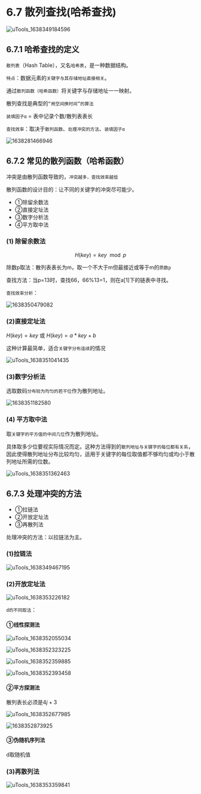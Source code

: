 # 6.7 散列查找(哈希查找)

![uTools_1638349184596](../images/uTools_1638349184596.png)

## 6.7.1 哈希查找的定义

`散列表`（Hash Table），又名`哈希表`，是一种数据结构。

`特点`：数据元素的`关键字与其存储地址直接相关`。

通过`散列函数（哈希函数）`将关键字与存储地址一一映射。

散列查找是典型的`“用空间换时间”的算法`

`装填因子α` = 表中记录个数/散列表表长

`查找效率`：取决于`散列函数`、`处理冲突的方法`、`装填因子α`

![1638281466946](../images/1638281466946.jpg)


## 6.7.2 常见的散列函数（哈希函数）

冲突是由散列函数导致的，`冲突越多，查找效率越低`

散列函数的设计目的：让不同的关键字的冲突尽可能少。

- ①除留余数法
- ②直接定址法
- ③数字分析法
- ④平方取中法

### (1) 除留余数法

$$H(key)=key\mod{p}$$

除数p取法：散列表表长为m，取一个不大于m但最接近或等于m的`质数p`

查找方法：当p=13时，查找66，66%13=1，则在a[1]下的链表中寻找。

`查找效率分析`：

![1638350479082](../images/1638350479082.jpg)

### (2)直接定址法

$H(key)=key$ 或 $H(key)=a*key+b$

这种计算最简单，适合`关键字分布连续`的情况

![uTools_1638351041435](../images/uTools_1638351041435.png)

### (3)数字分析法

选取数码`分布较为均匀的若干位`作为散列地址。

![1638351182580](../images/1638351182580.png)

### (4) 平方取中法

取`关键字的平方值的中间几位`作为散列地址。

具体取多少位要视实际情况而定。这种方法得到的`散列地址与关键字的每位都有关系`，因此使得散列地址分布比较均匀，适用于关键字的每位取值都不够均匀或均小于散列地址所需的位数。

![uTools_1638351362463](../images/uTools_1638351362463.png)

##  6.7.3 处理冲突的方法

- ①拉链法
- ②开放定址法
- ③再散列法

处理冲突的方法：以拉链法为主。

### (1)拉链法

![uTools_1638349467195](../images/uTools_1638349467195.png)


### (2)开放定址法

![uTools_1638353226182](../images/uTools_1638353226182.png)

`d的不同取法`：

#### ①线性探测法

![uTools_1638352055034](../images/uTools_1638352055034.png)

![uTools_1638352323225](../images/uTools_1638352323225.png)

![uTools_1638352359885](../images/uTools_1638352359885.png)

![uTools_1638352393458](../images/uTools_1638352393458.png)

#### ②平方探测法

散列表长必须是$4j+3$

![uTools_1638352677985](../images/uTools_1638352677985.png)

![1638352873925](../images/1638352873925.png)

#### ③伪随机序列法

d取随机值

### (3)再散列法

![uTools_1638353359841](../images/uTools_1638353359841.png)
